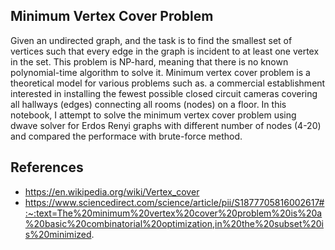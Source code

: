 ## Minimum Vertex Cover Problem 
Given an undirected graph, and the task is to find the smallest set of vertices such that every edge in the graph is incident to at least one vertex in the set. This problem is NP-hard, meaning that there is no known polynomial-time algorithm to solve it. Minimum vertex cover problem is a theoretical model for various problems such as. a commercial establishment interested in installing the fewest possible closed circuit cameras covering all hallways (edges) connecting all rooms (nodes) on a floor. In this notebook, I attempt to solve the minimum vertex cover problem using dwave solver for Erdos Renyi graphs with different number of nodes (4-20) and compared the performace with brute-force method. 



## References
* https://en.wikipedia.org/wiki/Vertex_cover
* https://www.sciencedirect.com/science/article/pii/S1877705816002617#:~:text=The%20minimum%20vertex%20cover%20problem%20is%20a%20basic%20combinatorial%20optimization,in%20the%20subset%20is%20minimized.
